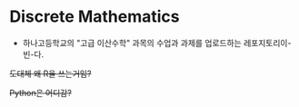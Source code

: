 # Discrete Mathematics

- 하나고등학교의 "고급 이산수학" 과목의 수업과 과제를 업로드하는 레포지토리이-빈-다.

<del>도대체 왜 R을 쓰는거임?</del>

<del>Python은 어디감?</del>
